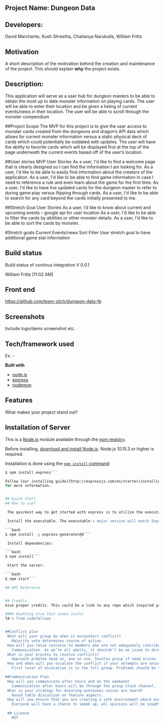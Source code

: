 ## Project Name: Dungeon Data
## Developers: 
David Marchante, 
Kush Shrestha, 
Chaitanya Narukulla, 
William Fritts

## Motivation
A short description of the motivation behind the creation and maintenance of the project. This should explain **why** the project exists.

## Description:
 This application will serve as a user hub for dungeon masters to be able to obtain the most up to date monster information on playing cards. The user will be able to enter their location and be given a listing of current events/news in their location. The user will be able to scroll through the monster compendium

 ##Project Scope
 The MVP for this project is to give the user access to monster cards created from the dungeons and dragon’s API data which allows for current monster information versus a static physical deck of cards which could potentially be outdated with updates. The user will have the ability to favorite cards which will be displayed first at the top of the page underneath the current events based off of the user’s location.

 ##User stories
 MVP User Stories
   As a user, I'd like to find a welcome page that is clearly designed so I can find the information I am looking for.
   As a user, I'd like to be able to easily find information about the creators of the application.
   As a user, I'd like to be able to find game information in case I need to reference a rule and even learn about the game for the first time.
   As a user, I'd like to have live updated cards for the dungeon master to refer to during game play versus flipping through cards.
   As a user, I'd like to be able to search for any card beyond the cards initially presented to me.

 ##Stretch Goal User Stories
   As a user, I’d like to know about current and upcoming events – google api for user location
   As a user, I'd like to be able to filter the cards by abilities or other monster details.
   As a user, I'd like to be able to sort the cards by monster.

#Stretch goals
 Current Events/news
 Sort
 Filter
 User stretch goal to have additional game stat information

## Build status
Build status of continus integration V 0.0.1

William Fritts [11:02 AM]

## Front end
 https://github.com/team-zilch/dungeon-data-fe
 
## Screenshots
Include logo/demo screenshot etc.

## Tech/framework used
Ex. -

<b>Built with</b>
- [node.js]()
- [express]()
- [nodemon]()

## Features
What makes your project stand out?

## Installation of Server

This is a [Node.js](https://nodejs.org/en/) module available through the
[npm registry](https://www.npmjs.com/).

Before installing, [download and install Node.js](https://nodejs.org/en/download/).
Node.js 10.15.3 or higher is required.

Installation is done using the
[`npm install` command](https://docs.npmjs.com/getting-started/installing-npm-packages-locally):

```bash
$ npm install express```

Follow [our installing guide](http://expressjs.com/en/starter/installing.html)
for more information.


## Quick Start
## How to use?

 The quickest way to get started with express is to utilize the executable [`express(1)`](https://github.com/expressjs/generator) to generate an application as shown below:

 Install the executable. The executable's major version will match Express's:

```bash
$ npm install -g express-generator@4```

 Install dependencies:

```bash
$ npm install```

 Start the server:

```bash
$ npm start```

## API Reference


## Credits
Give proper credits. This could be a link to any repo which inspired you to build this project, any blogposts or links to people who contrbuted in this project.

#### Anything else that seems useful
TA's from codefellows


##Conflict plan
 What will your group do when it encounters conflict?
   Majority vote determines course of action
 How will you raise concerns to members who are not adequately contributing?
   Communication. As we’re all adults, it shouldn’t be an issue to directly communicate with any trouble that arises. Address cordially person to person initially. If trouble continues, involve group. If trouble continues, involve TA or instructor.
 What is your process to resolve conflicts?
   Approach problem head on, one on one. Involve group if need arises. Involve TA’s/instructor if mechanisms require.
 How and when will you escalate the conflict if your attempts are unsuccessful?
   First level of escalation is to the full group. Problems should be taken to full group for vote immediately if one on one cannot be resolved. If there is still issue after group vote, TA’s/Instructor should be requested for mediation immediately. Better to resolve any conflict as soon as possible to prevent prolonged disruption to project.

##Communication Plan
 How will you communicate after hours and on the weekend?
   Communication after hours will be through the group slack channel.
 What is your strategy for ensuring everyones voices are heard?
   Round table discussion on feature aspects.
 How will you ensure that you are creating a safe environment where everyone feels comfortable speaking up?
   Everyone will have a chance to speak up, all opinions will be sought before decisions are finalized. Ultimately, a group vote will determine a course of action.
 
 ## License
   MIT

